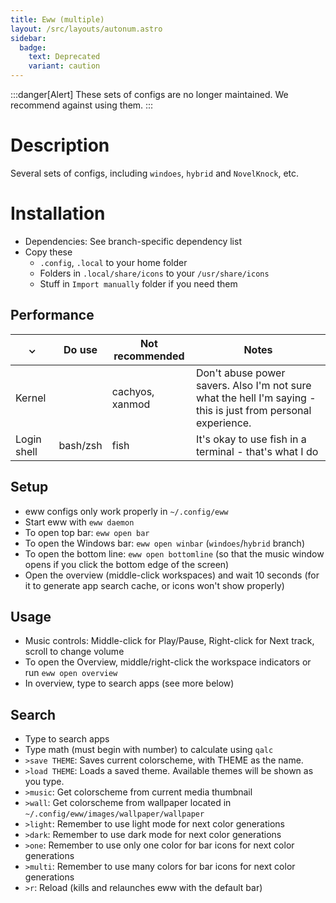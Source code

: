 ```yaml
---
title: Eww (multiple)
layout: /src/layouts/autonum.astro
sidebar:
  badge:
    text: Deprecated
    variant: caution
---
```


:::danger[Alert]
These sets of configs are no longer maintained. We recommend against using them.
:::

# Description
Several sets of configs, including `windoes`, `hybrid` and `NovelKnock`, etc.
# Installation
- Dependencies: See branch-specific dependency list
- Copy these
    - `.config`, `.local` to your home folder
    - Folders in `.local/share/icons` to your `/usr/share/icons`
    - Stuff in `Import manually` folder if you need them

 ## Performance
|  ⌄  | Do use | Not recommended | Notes                 |
| --- | ------ | ----------- | ------------------------- |
| Kernel |     | cachyos, xanmod | Don't abuse power savers. Also I'm not sure what the hell I'm saying - this is just from personal experience. |
| Login shell  | bash/zsh | fish | It's okay to use fish in a terminal - that's what I do |

 ## Setup
 - eww configs only work properly in `~/.config/eww`
 - Start eww with `eww daemon`
 - To open top bar: `eww open bar`
 - To open the Windows bar: `eww open winbar` (`windoes`/`hybrid` branch)
 - To open the bottom line: `eww open bottomline` (so that the music window opens if you click the bottom edge of the screen)
 - Open the overview (middle-click workspaces) and wait 10 seconds (for it to generate app search cache, or icons won't show properly)
 ## Usage
 - Music controls: Middle-click for Play/Pause, Right-click for Next track, scroll to change volume
 - To open the Overview, middle/right-click the workspace indicators or run `eww open overview`
 - In overview, type to search apps (see more below)
 ## Search
 - Type to search apps
 - Type math (must begin with number) to calculate using `qalc`
 - `>save THEME`: Saves current colorscheme, with THEME as the name.
 - `>load THEME`: Loads a saved theme. Available themes will be shown as you type.
 - `>music`: Get colorscheme from current media thumbnail
 - `>wall`: Get colorscheme from wallpaper located in `~/.config/eww/images/wallpaper/wallpaper`
 - `>light`: Remember to use light mode for next color generations
 - `>dark`: Remember to use dark mode for next color generations
 - `>one`: Remember to use only one color for bar icons for next color generations
 - `>multi`: Remember to use many colors for bar icons for next color generations
 - `>r`: Reload (kills and relaunches eww with the default bar)
